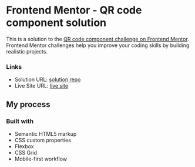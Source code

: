 # Frontend Mentor - QR code component solution

This is a solution to the [QR code component challenge on Frontend Mentor](https://www.frontendmentor.io/challenges/qr-code-component-iux_sIO_H). Frontend Mentor challenges help you improve your coding skills by building realistic projects. 


### Links

- Solution URL: [solution repo](https://github.com/NotPerr/FrontendMentor/tree/main/qr-code-component-main)
- Live Site URL: [live site](https://incomparable-genie-fd7b5a.netlify.app/)

## My process

### Built with

- Semantic HTML5 markup
- CSS custom properties
- Flexbox
- CSS Grid
- Mobile-first workflow

